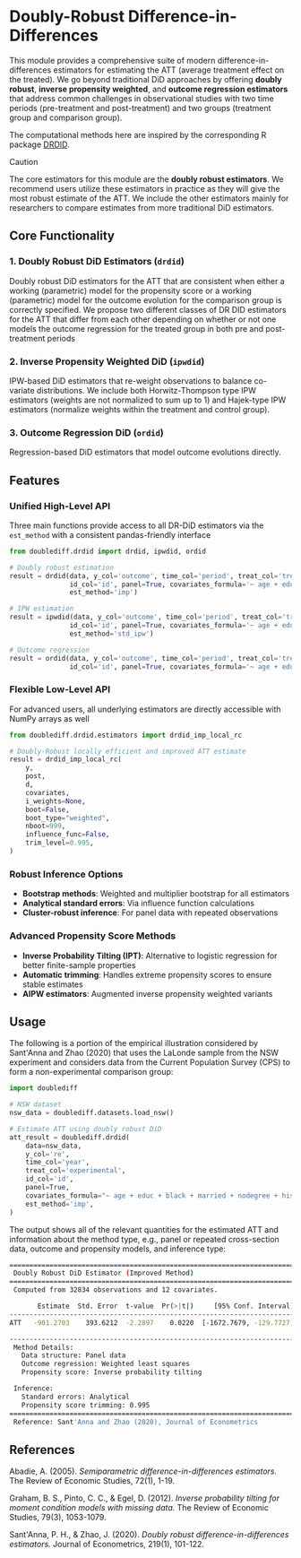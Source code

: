 # Doubly-Robust Difference-in-Differences

This module provides a comprehensive suite of modern difference-in-differences estimators for estimating the ATT (average treatment effect on the treated). We go beyond traditional DiD approaches by offering **doubly robust**, **inverse propensity weighted**, and **outcome regression estimators** that address common challenges in observational studies with two time periods (pre-treatment and post-treatment) and two groups (treatment group and comparison group).

The computational methods here are inspired by the corresponding R package [DRDID](https://github.com/pedrohcgs/DRDID).

> [!CAUTION]
> The core estimators for this module are the **doubly robust estimators**. We recommend users utilize these estimators in practice as they will give the most robust estimate of the ATT. We include the other estimators mainly for researchers to compare estimates from more traditional DiD estimators.

## Core Functionality

### 1. **Doubly Robust DiD Estimators** (`drdid`)

Doubly robust DiD estimators for the ATT that are consistent when either a working (parametric) model for the propensity score or a working (parametric) model for the outcome evolution for the comparison group is correctly specified. We propose two different classes of DR DID estimators for the ATT that differ from each other depending on whether or not one models the outcome regression for the treated group in both pre and post-treatment periods

### 2. **Inverse Propensity Weighted DiD** (`ipwdid`)

IPW-based DiD estimators that re-weight observations to balance co-variate distributions. We include both Horwitz-Thompson type IPW estimators (weights are not normalized to sum up to 1) and Hajek-type IPW estimators (normalize weights within the treatment and control group).

### 3. **Outcome Regression DiD** (`ordid`)

Regression-based DiD estimators that model outcome evolutions directly.

## Features

### Unified High-Level API

Three main functions provide access to all DR-DiD estimators via the `est_method` with a consistent pandas-friendly interface

```python
from doublediff.drdid import drdid, ipwdid, ordid

# Doubly robust estimation
result = drdid(data, y_col='outcome', time_col='period', treat_col='treated',
               id_col='id', panel=True, covariates_formula='~ age + education + income',
               est_method='imp')

# IPW estimation
result = ipwdid(data, y_col='outcome', time_col='period', treat_col='treated',
               id_col='id', panel=True, covariates_formula='~ age + education + income',
               est_method='std_ipw')

# Outcome regression
result = ordid(data, y_col='outcome', time_col='period', treat_col='treated',
               id_col='id', panel=True, covariates_formula='~ age + education + income')
```

### Flexible Low-Level API

For advanced users, all underlying estimators are directly accessible with NumPy arrays as well

```python
from doublediff.drdid.estimators import drdid_imp_local_rc

# Doubly-Robust locally efficient and improved ATT estimate
result = drdid_imp_local_rc(
    y,
    post,
    d,
    covariates,
    i_weights=None,
    boot=False,
    boot_type="weighted",
    nboot=999,
    influence_func=False,
    trim_level=0.995,
)
```

### Robust Inference Options

- **Bootstrap methods**: Weighted and multiplier bootstrap for all estimators
- **Analytical standard errors**: Via influence function calculations
- **Cluster-robust inference**: For panel data with repeated observations

### Advanced Propensity Score Methods

- **Inverse Probability Tilting (IPT)**: Alternative to logistic regression for better finite-sample properties
- **Automatic trimming**: Handles extreme propensity scores to ensure stable estimates
- **AIPW estimators**: Augmented inverse propensity weighted variants

## Usage

The following is a portion of the empirical illustration considered by Sant'Anna and Zhao (2020) that uses the LaLonde sample from the NSW experiment and considers data from the Current Population Survey (CPS) to form a non-experimental comparison group:

```python
import doublediff

# NSW dataset
nsw_data = doublediff.datasets.load_nsw()

# Estimate ATT using doubly robust DiD
att_result = doublediff.drdid(
    data=nsw_data,
    y_col='re',
    time_col='year',
    treat_col='experimental',
    id_col='id',
    panel=True,
    covariates_formula="~ age + educ + black + married + nodegree + hisp + re74",
    est_method='imp',
)
```

The output shows all of the relevant quantities for the estimated ATT and information about the method type, e.g., panel or repeated cross-section data, outcome and propensity models, and inference type:

```bash
=======================================================================
 Doubly Robust DiD Estimator (Improved Method)
=======================================================================
 Computed from 32834 observations and 12 covariates.

       Estimate  Std. Error  t-value  Pr(>|t|)     [95% Conf. Interval]
-----------------------------------------------------------------------
ATT   -901.2703    393.6212  -2.2897    0.0220  [-1672.7679, -129.7727]

-----------------------------------------------------------------------
 Method Details:
   Data structure: Panel data
   Outcome regression: Weighted least squares
   Propensity score: Inverse probability tilting

 Inference:
   Standard errors: Analytical
   Propensity score trimming: 0.995
=======================================================================
 Reference: Sant'Anna and Zhao (2020), Journal of Econometrics
 ```

## References

Abadie, A. (2005). *Semiparametric difference-in-differences estimators.*
The Review of Economic Studies, 72(1), 1-19.

Graham, B. S., Pinto, C. C., & Egel, D. (2012). *Inverse probability tilting for moment condition models with missing data.*
The Review of Economic Studies, 79(3), 1053-1079.

Sant'Anna, P. H., & Zhao, J. (2020). *Doubly robust difference-in-differences estimators.*
Journal of Econometrics, 219(1), 101-122.
